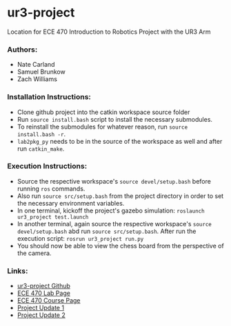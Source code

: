 # ur3-project
Location for ECE 470 Introduction to Robotics Project with the UR3 Arm

### Authors:
- Nate Carland
- Samuel Brunkow
- Zach Williams

### Installation Instructions:
- Clone github project into the catkin workspace source folder
- Run `source install.bash` script to install the necessary submodules.
- To reinstall the submodules for whatever reason, run `source install.bash -r`.
- `lab2pkg_py` needs to be in the source of the workspace as well and after run `catkin_make`.

### Execution Instructions:
- Source the respective workspace's `source devel/setup.bash` before running `ros` commands.
- Also run `source src/setup.bash` from the project directory in order to set the necessary environment variables.
- In one terminal, kickoff the project's gazebo simulation: `roslaunch ur3_project test.launch`
- In another terminal, again source the respective workspace's `source devel/setup.bash` abd run `source src/setup.bash`. After run the execution script: `rosrun ur3_project run.py`
- You should now be able to view the chess board from the perspective of the camera. 

### Links:
- [ur3-project Github](https://github.com/zjwilliams20/ur3-project)
- [ECE 470 Lab Page](http://coecsl.ece.illinois.edu/ece470/)
- [ECE 470 Course Page](https://publish.illinois.edu/ece470-intro-robotics/)
- [Project Update 1](https://www.youtube.com/watch?v=DePxuUacaB4)
- [Project Update 2](https://youtu.be/qyPXRhmKxKo)
